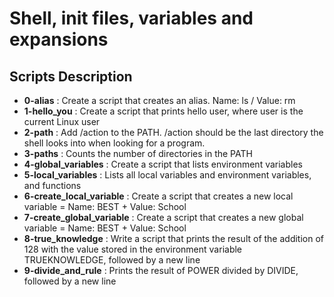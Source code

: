 <h1>Shell, init files, variables and expansions</h1>
<h2>Scripts Description</h2>
<ul>
<li><strong>0-alias</strong> : Create a script that creates an alias. Name: ls / Value: rm</li>
<li><strong>1-hello_you</strong> : Create a script that prints hello user, where user is the current Linux user</li>
<li><strong>2-path</strong> : Add /action to the PATH. /action should be the last directory the shell looks into when looking for a program.</li>
<li><strong>3-paths</strong> : Counts the number of directories in the PATH</li>
<li><strong>4-global_variables</strong> : Create a script that lists environment variables</li>
<li><strong>5-local_variables</strong> : Lists all local variables and environment variables, and functions</li>
<li><strong>6-create_local_variable</strong> : Create a script that creates a new local variable = Name: BEST + Value: School</li>
<li><strong>7-create_global_variable</strong> : Create a script that creates a new global variable = Name: BEST + Value: School</li>
<li><strong>8-true_knowledge</strong> : Write a script that prints the result of the addition of 128 with the value stored in the environment variable TRUEKNOWLEDGE, followed by a new line</li>
<li><strong>9-divide_and_rule</strong> : Prints the result of POWER divided by DIVIDE, followed by a new line</li>
</ul>
